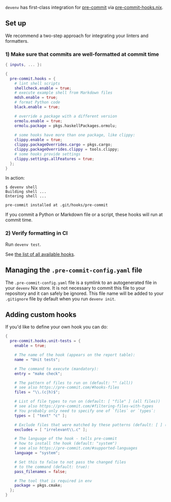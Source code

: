 ``devenv`` has first-class integration for [pre-commit](https://pre-commit.com/) via [pre-commit-hooks.nix](https://github.com/cachix/pre-commit-hooks.nix).

## Set up

We recommend a two-step approach for integrating your linters and formatters.

### 1) Make sure that commits are well-formatted at commit time

```nix title="devenv.nix"
{ inputs, ... }:

{
  pre-commit.hooks = {
    # lint shell scripts
    shellcheck.enable = true;
    # execute example shell from Markdown files
    mdsh.enable = true;
    # format Python code
    black.enable = true;

    # override a package with a different version
    ormolu.enable = true;
    ormolu.package = pkgs.haskellPackages.ormolu;
    
    # some hooks have more than one package, like clippy:
    clippy.enable = true;
    clippy.packageOverrides.cargo = pkgs.cargo;
    clippy.packageOverrides.clippy = tools.clippy;
    # some hooks provide settings
    clippy.settings.allFeatures = true;
  };
}
```

In action:

```shell-session
$ devenv shell
Building shell ...
Entering shell ...

pre-commit installed at .git/hooks/pre-commit
```

If you commit a Python or Markdown file or a script, these hooks will run at commit time.

### 2) Verify formatting in CI

Run ``devenv test``.

See [the list of all available hooks](reference/options.md#pre-commithooks).

## Managing the `.pre-commit-config.yaml` file

The `.pre-commit-config.yaml` file is a symlink to an autogenerated file in your `devenv` Nix store.
It is not necessary to commit this file to your repository and it can safely be ignored.
This file name will be added to your `.gitignore` file by default when you run `devenv init`.


## Adding custom hooks

If you'd like to define your own hook you can do:

```nix title="devenv.nix"
{
  pre-commit.hooks.unit-tests = {
    enable = true;

    # The name of the hook (appears on the report table):
    name = "Unit tests";

    # The command to execute (mandatory):
    entry = "make check";

    # The pattern of files to run on (default: "" (all))
    # see also https://pre-commit.com/#hooks-files
    files = "\\.(c|h)$";

    # List of file types to run on (default: [ "file" ] (all files))
    # see also https://pre-commit.com/#filtering-files-with-types
    # You probably only need to specify one of `files` or `types`:
    types = [ "text" "c" ];

    # Exclude files that were matched by these patterns (default: [ ] (none)):
    excludes = [ "irrelevant\\.c" ];

    # The language of the hook - tells pre-commit
    # how to install the hook (default: "system")
    # see also https://pre-commit.com/#supported-languages
    language = "system";

    # Set this to false to not pass the changed files
    # to the command (default: true):
    pass_filenames = false;

    # The tool that is required in env
    package = pkgs.cmake;
  };
}
```